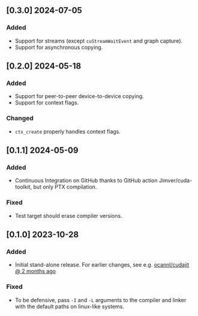 ## [0.3.0] 2024-07-05

### Added

- Support for streams (except `cuStreamWaitEvent` and graph capture).
- Support for asynchronous copying.

## [0.2.0] 2024-05-18

### Added

- Support for peer-to-peer device-to-device copying.
- Support for context flags.

### Changed

- `ctx_create` properly handles context flags.

## [0.1.1] 2024-05-09

### Added

- Continuous Integration on GitHub thanks to GitHub action Jimver/cuda-toolkit, but only PTX compilation.

### Fixed

- Test target should erase compiler versions.

## [0.1.0] 2023-10-28

### Added

- Initial stand-alone release. For earlier changes, see e.g. [ocannl/cudajit @ 2 months ago](https://github.com/lukstafi/ocannl/tree/560ad1caeefe0bdfd85d0393a29a4721d11ee742/cudajit)

### Fixed

- To be defensive, pass `-I` and `-L` arguments to the compiler and linker with the default paths on linux-like systems.
